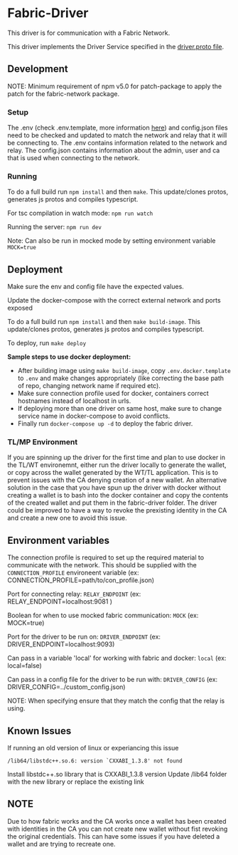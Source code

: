 # Fabric-Driver

This driver is for communication with a Fabric Network. 

This driver implements the Driver Service specified in the [driver.proto file](../../../common/interop-protos/driver/driver.proto).


## Development 

NOTE: Minimum requirement of npm v5.0 for patch-package to apply the patch for the fabric-network package.

### Setup

The .env (check .env.template, more information [here](#Environment-variables)) and config.json files need to be checked and updated to match the network and relay that it will be connecting to. 
The .env contains information related to the network and relay. The config.json contains information about the admin, user and ca that is used when connecting to the network. 

### Running

To do a full build run `npm install` and then `make`. This update/clones protos, generates js protos and compiles typescript. 

For tsc compilation in watch mode: `npm run watch` 

Running the server: `npm run dev`

Note: Can also be run in mocked mode by setting environment variable `MOCK=true`

## Deployment 

Make sure the env and config file have the expected values. 

Update the docker-compose with the correct external network and ports exposed

To do a full build run `npm install` and then `make build-image`. This update/clones protos, generates js protos and compiles typescript. 

To deploy, run `make deploy`

**Sample steps to use docker deployment:**

* After building image using `make build-image`, copy `.env.docker.template` to `.env` and make changes appropriately (like correcting the base path of repo, changing network name if required etc).
* Make sure connection profile used for docker, containers correct hostnames instead of localhost in urls.
* If deploying more than one driver on same host, make sure to change service name in docker-compose to avoid conflicts.
* Finally run `docker-compose up -d` to deploy the fabric driver.


### TL/MP Environment 

If you are spinning up the driver for the first time and plan to use docker in the TL/WT environemnt, either run the driver locally to generate the wallet, or copy across the wallet generated by the WT/TL application. This is to prevent issues with the CA denying creation of a new wallet. An alternative solution in the case that you have spun up the driver with docker without creating a wallet is to bash into the docker container and copy the contents of the created wallet and put them in the fabric-driver folder. 
The driver could be improved to have a way to revoke the prexisting identity in the CA and create a new one to avoid this issue. 


## Environment variables

The connection profile is required to set up the required material to communicate with the network. This should be supplied with the `CONNECTION_PROFILE` environeent variable (ex: CONNECTION_PROFILE=path/to/con_profile.json)

Port for connecting relay: `RELAY_ENDPOINT` (ex: RELAY_ENDPOINT=localhost:9081 )

Boolean for when to use mocked fabric communication: `MOCK` (ex: MOCK=true)

Port for the driver to be run on: `DRIVER_ENDPOINT` (ex: DRIVER_ENDPOINT=localhost:9093)

Can pass in a variable 'local' for working with fabric and docker: `local` (ex: local=false)

Can pass in a config file for the driver to be run with: `DRIVER_CONFIG` (ex: DRIVER_CONFIG=../custom_config.json)

NOTE: When specifying ensure that they match the config that the relay is using. 


## Known Issues

If running an old version of linux or experiancing this issue 

```
/lib64/libstdc++.so.6: version `CXXABI_1.3.8' not found 
```

Install libstdc++.so library that is  CXXABI_1.3.8 version
Update /lib64 folder with the new library or replace the existing link


## NOTE

Due to how fabric works and the CA works once a wallet has been created with identities in the CA you can not create new wallet without fist revoking the original credentials. This can have some issues if you have deleted a wallet and are trying to recreate one.
